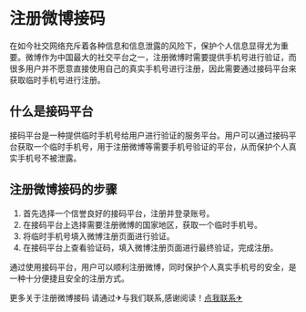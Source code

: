 # 注册微博接码

在如今社交网络充斥着各种信息和信息泄露的风险下，保护个人信息显得尤为重要。微博作为中国最大的社交平台之一，注册微博时需要提供手机号进行验证，而很多用户并不愿意直接使用自己的真实手机号进行注册，因此需要通过接码平台来获取临时手机号进行注册。

## 什么是接码平台

接码平台是一种提供临时手机号给用户进行验证的服务平台。用户可以通过接码平台获取一个临时手机号，用于注册微博等需要手机号验证的平台，从而保护个人真实手机号不被泄露。

## 注册微博接码的步骤

1. 首先选择一个信誉良好的接码平台，注册并登录账号。
2. 在接码平台上选择需要注册微博的国家地区，获取一个临时手机号。
3. 将临时手机号填入微博注册页面进行验证。
4. 在接码平台上查看验证码，填入微博注册页面进行最终验证，完成注册。

通过使用接码平台，用户可以顺利注册微博，同时保护个人真实手机号的安全，是一种十分便捷且安全的注册方式。

更多关于注册微博接码 请通过✈与我们联系,感谢阅读！[点我联系✈](https://www.k02.cc)
